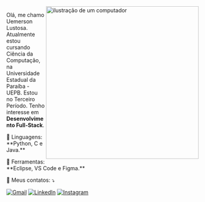 <img src="https://raw.githubusercontent.com/MicaelliMedeiros/micaellimedeiros/master/image/computer-illustration.png" alt="ilustração de um computador" min-width="400px" max-width="400px" width="400px" align="right">

<p align="left"> 
  Olá, me chamo Uemerson Lustosa.
  Atualmente estou cursando Ciência da Computação, na Universidade Estadual da Paraíba - UEPB.
  Estou no Terceiro Período.
  Tenho interesse em <strong>Desenvolvimento Full-Stack</strong>.<br>
</p>

<p align="left">
  🦄 Linguagens: **Python, C e Java.**
</p>

<p align="left">
  💼 Ferramentas: **Eclipse, VS Code e Figma.**
</p>

<p align="left">
  💌 Meus contatos: ⤵️
</p>

<p align="left">
  <a href="#" title="Gmail">
  <img src="https://img.shields.io/badge/-Gmail-FF0000?style=flat-square&labelColor=FF0000&logo=gmail&logoColor=white&link=uemerson.luustosa@gmail.com" alt="Gmail"/></a>
  <a href="#" title="LinkedIn">
  <img src="https://img.shields.io/badge/-Linkedin-0e76a8?style=flat-square&logo=Linkedin&logoColor=white&link=https://www.linkedin.com/in/uemerson-lustosa" alt="LinkedIn"/></a>
  <a href="#" title="Instagram">
  <img src="https://img.shields.io/badge/-Instagram-DF0174?style=flat-square&labelColor=DF0174&logo=instagram&logoColor=white&link=https://instagram.com/@lustosauz" alt="Instagram"/></a>
</p>
